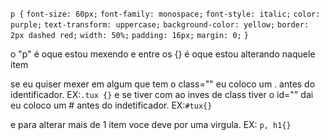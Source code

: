 `p {`
    `font-size: 60px;`
    `font-family: monospace;`
    `font-style: italic;`
    `color: purple;`
    `text-transform: uppercase;`
    `background-color: yellow;`
    `border: 2px dashed red;`
    `width: 50%;`
    `padding: 16px;`
    `margin: 0;`
`}`


o "p" é oque estou mexendo e entre os {} é oque estou alterando naquele item

se eu quiser mexer em algum que tem o class="" eu coloco um . antes do identificador. EX:`.tux {}`
e se tiver com ao inves de class tiver o id="" dai eu coloco um # antes do indetificador. EX:`#tux{}`

e para alterar mais de 1 item voce deve por uma virgula. EX: `p, h1{}`